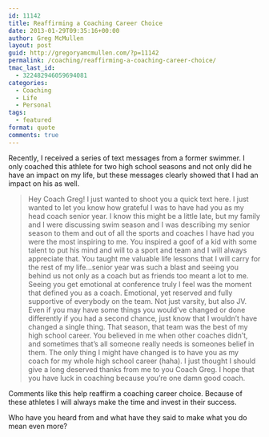 ```yaml
---
id: 11142
title: Reaffirming a Coaching Career Choice
date: 2013-01-29T09:35:16+00:00
author: Greg McMullen
layout: post
guid: http://gregoryamcmullen.com/?p=11142
permalink: /coaching/reaffirming-a-coaching-career-choice/
tmac_last_id:
  - 322482946059694081
categories:
  - Coaching
  - Life
  - Personal
tags:
  - featured
format: quote
comments: true
---
```

Recently, I received a series of text messages from a former swimmer. I only coached this athlete for two high school seasons and not only did he have an impact on my life, but these messages clearly showed that I had an impact on his as well.

> Hey Coach Greg! I just wanted to shoot you a quick text here. I just wanted to let you know how grateful I was to have had you as my head coach senior year. I know this might be a little late, but my family and I were discussing swim season and I was describing my senior season to them and out of all the sports and coaches I have had you were the most inspiring to me. You inspired a goof of a kid with some talent to put his mind and will to a sport and team and I will always appreciate that. You taught me valuable life lessons that I will carry for the rest of my life…senior year was such a blast and seeing you behind us not only as a coach but as friends too meant a lot to me. Seeing you get emotional at conference truly I feel was the moment that defined you as a coach. Emotional, yet reserved and fully supportive of everybody on the team. Not just varsity, but also JV. Even if you may have some things you would&#8217;ve changed or done differently if you had a second chance, just know that I wouldn&#8217;t have changed a single thing. That season, that team was the best of my high school career. You believed in me when other coaches didn&#8217;t, and sometimes that&#8217;s all someone really needs is someones belief in them. The only thing I might have changed is to have you as my coach for my whole high school career (haha). I just thought I should give a long deserved thanks from me to you Coach Greg. I hope that you have luck in coaching because you&#8217;re one damn good coach.

Comments like this help reaffirm a coaching career choice. Because of these athletes I will always make the time and invest in their success.

Who have you heard from and what have they said to make what you do mean even more?